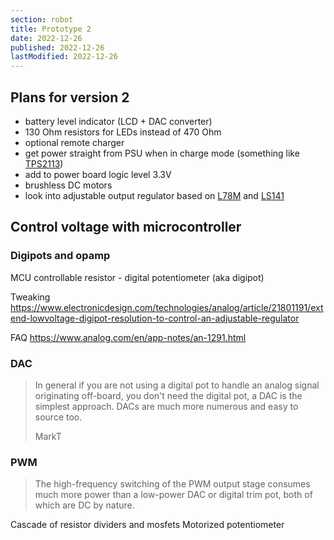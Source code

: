 ```yaml
---
section: robot
title: Prototype 2
date: 2022-12-26
published: 2022-12-26
lastModified: 2022-12-26
---
```


## Plans for version 2

- battery level indicator (LCD + DAC converter)
- 130 Ohm resistors for LEDs instead of 470 Ohm
- optional remote charger
- get power straight from PSU when in charge mode (something like [TPS2113](https://www.ti.com/lit/ds/symlink/tps2113.pdf))
- add to power board logic level 3.3V
- brushless DC motors
- look into adjustable output regulator based on [L78M](https://datasheetspdf.com/pdf-file/1045179/STMicroelectronics/78M12/1) and [LS141](https://datasheetspdf.com/pdf-file/237025/SGS/LS141/1)


## Control voltage with microcontroller

### Digipots and opamp

MCU controllable resistor - digital potentiometer (aka digipot)

Tweaking https://www.electronicdesign.com/technologies/analog/article/21801191/extend-lowvoltage-digipot-resolution-to-control-an-adjustable-regulator

FAQ https://www.analog.com/en/app-notes/an-1291.html

### DAC

> In general if you are not using a digital pot to handle an analog signal originating off-board, you don't need the digital pot, a DAC is the simplest approach. DACs are much more numerous and easy to source too.
>
> MarkT

### PWM

> The high-frequency switching of the PWM output stage consumes much more power than a low-power DAC or digital trim pot, both of which are DC by nature.

Cascade of resistor dividers and mosfets
Motorized potentiometer


